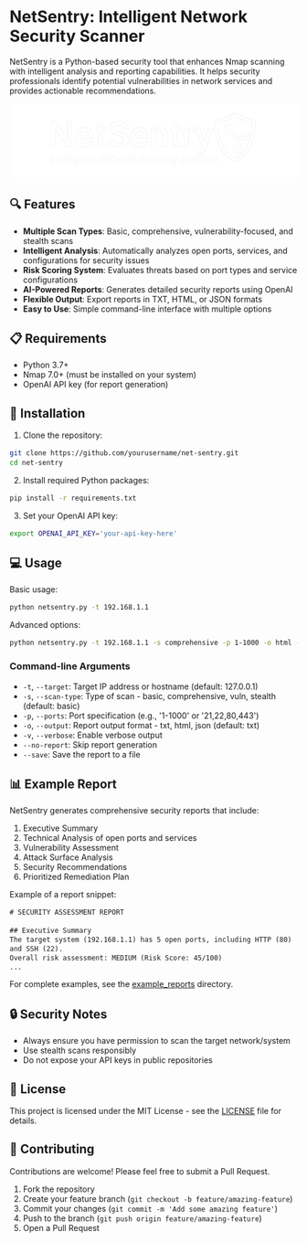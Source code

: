 # NetSentry: Intelligent Network Security Scanner

NetSentry is a Python-based security tool that enhances Nmap scanning with intelligent analysis and reporting capabilities. It helps security professionals identify potential vulnerabilities in network services and provides actionable recommendations.

![NetSentry Banner](banner.png)

## 🔍 Features

- **Multiple Scan Types**: Basic, comprehensive, vulnerability-focused, and stealth scans
- **Intelligent Analysis**: Automatically analyzes open ports, services, and configurations for security issues
- **Risk Scoring System**: Evaluates threats based on port types and service configurations
- **AI-Powered Reports**: Generates detailed security reports using OpenAI
- **Flexible Output**: Export reports in TXT, HTML, or JSON formats
- **Easy to Use**: Simple command-line interface with multiple options

## 📋 Requirements

- Python 3.7+
- Nmap 7.0+ (must be installed on your system)
- OpenAI API key (for report generation)

## 🚀 Installation

1. Clone the repository:

```bash
git clone https://github.com/yourusername/net-sentry.git
cd net-sentry
```

2. Install required Python packages:

```bash
pip install -r requirements.txt
```

3. Set your OpenAI API key:

```bash
export OPENAI_API_KEY='your-api-key-here'
```

## 💻 Usage

Basic usage:

```bash
python netsentry.py -t 192.168.1.1
```

Advanced options:

```bash
python netsentry.py -t 192.168.1.1 -s comprehensive -p 1-1000 -o html --save
```

### Command-line Arguments

- `-t`, `--target`: Target IP address or hostname (default: 127.0.0.1)
- `-s`, `--scan-type`: Type of scan - basic, comprehensive, vuln, stealth (default: basic)
- `-p`, `--ports`: Port specification (e.g., '1-1000' or '21,22,80,443')
- `-o`, `--output`: Report output format - txt, html, json (default: txt)
- `-v`, `--verbose`: Enable verbose output
- `--no-report`: Skip report generation
- `--save`: Save the report to a file

## 📊 Example Report

NetSentry generates comprehensive security reports that include:

1. Executive Summary
2. Technical Analysis of open ports and services
3. Vulnerability Assessment
4. Attack Surface Analysis
5. Security Recommendations
6. Prioritized Remediation Plan

Example of a report snippet:

```
# SECURITY ASSESSMENT REPORT

## Executive Summary
The target system (192.168.1.1) has 5 open ports, including HTTP (80) and SSH (22).
Overall risk assessment: MEDIUM (Risk Score: 45/100)
...
```

For complete examples, see the [example_reports](example_reports/) directory.

## 🔒 Security Notes

- Always ensure you have permission to scan the target network/system
- Use stealth scans responsibly
- Do not expose your API keys in public repositories

## 📜 License

This project is licensed under the MIT License - see the [LICENSE](LICENSE) file for details.

## 🤝 Contributing

Contributions are welcome! Please feel free to submit a Pull Request.

1. Fork the repository
2. Create your feature branch (`git checkout -b feature/amazing-feature`)
3. Commit your changes (`git commit -m 'Add some amazing feature'`)
4. Push to the branch (`git push origin feature/amazing-feature`)
5. Open a Pull Request
